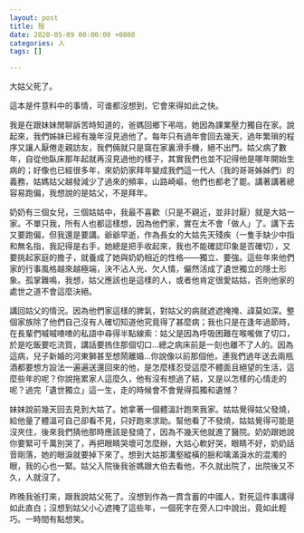 ```yaml
---
layout: post
title: 歿
date: 2020-05-09 00:00:00 +0800
categories: 人
tags: []

---
```

大姑父死了。

這本是件意料中的事情，可谁都沒想到，它會來得如此之快。

我是在跟妹妹閒聊訴苦時知道的，爸媽回鄉下弔唁，她因為課業壓力獨自在家。說起來，我們姊妹已經有幾年沒見過他了。每年只有過年會回去幾天，過年繁瑣的程序又讓人厭倦走親訪友，我們倆就只是窩在家裏滑手機，絕不出門。姑父病了數年，自從他臥床那年起就再沒見過他的樣子，其實我們也並不記得他是哪年開始生病的；好像也已經很多年，來奶奶家拜年變成我們這一代人（我的哥哥姊姊們）的義務，姑媽姑父越發減少了過來的頻率，山路崎嶇，他們也都老了罷。講著講著總容易跑偏，我想說的是姑父，不是拜年。

奶奶有三個女兒，三個姑姑中，我最不喜歡（只是不親近，並非討厭）就是大姑一家。不單只我，所有人也都這樣想，因為他們家，實在太不會「做人」了。講下去又要跑偏，但我還是要講。爺爺早逝，作為長女的大姑先天殘疾（一隻手缺少中指和無名指，我記得是右手，她總是把手收起來，我也不能確認印象是否確切），又要挑起家庭的擔子，就養成了她與奶奶相近的性格——獨立、要強。這些年來他們家的行事風格越來越極端，決不沾人光、欠人情，儼然活成了遺世獨立的隱士形象。孤掌難鳴，我想，姑父應該也是這樣的人，或者他肯定很愛姑姑，否則他家的處世之道不會這麼決絕。

講回姑父的情況。因為他們家這樣的脾氣，對姑父的病就遮遮掩掩、諱莫如深。整個家族除了他們自己沒有人確切知道他究竟得了甚麼病；我也只是在逢年過節時，在長輩們嘁嘁喳喳的私語中尋得半點線索：姑父是因為呼吸困難在喉嚨做了切口，於是吃飯要吃流質，講話要摀住那個切口…總之病床前是一刻也離不了人的。因為這病，兒子新婚的河東獅甚至想鬧離婚…你說像以前那個他，連我們過年送去兩瓶酒都要想方設法一遍遍送還回來的他，是怎麼樣忍受這麼不體面且絕望的生活，這麼些年的呢？你說拖累家人這麼久，他有沒有想過了結，又是以怎樣的心情走的呢？過完「遺世獨立」這一生，走的時候會不會覺得孤獨和遺憾？

妹妹說前幾天回去見到大姑了。她拿著一個體溫計跑來我家。姑姑覺得姑父發燒，給他量了體溫可自己卻看不見，只好跑來求助。幫他看了不發燒，姑姑覺得可能是沒夾住，後來我們猜他那時應該是發燒了，因為不幾天他就進了醫院。奶奶跟她說你要緊可千萬別哭了，再把眼睛哭壞可怎麼辦，大姑心軟好哭，眼睛不好，奶奶話音剛落，她的眼淚就要掉下來了。想到大姑那溝壑縱橫的臉和噙滿淚水的混濁的眼，我的心也一緊。姑父入院後我爸媽跟大伯去看他，不久就出院了，出院後又不久，人就沒了。

昨晚我爸打來，跟我說姑父死了。沒想到作為一貫含蓄的中國人，對死這件事講得如此直白；沒想到姑父小心遮掩了這些年，一個死字在旁人口中說出，竟如此輕巧。一時間有點想笑。